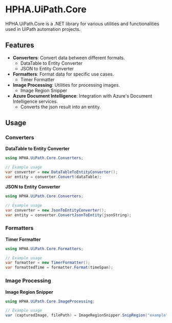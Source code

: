 # HPHA.UiPath.Core

HPHA.UiPath.Core is a .NET library for various utilities and functionalities used in UiPath automation projects.

## Features

- **Converters**: Convert data between different formats.
  - DataTable to Entity Converter
  - JSON to Entity Converter
- **Formatters**: Format data for specific use cases.
  - Timer Formatter
- **Image Processing**: Utilities for processing images.
  - Image Region Snipper
- **Azure Document Intelligence**: Integration with Azure's Document Intelligence services.
  - Converts the json result into an entity.

## Usage

### Converters

**DataTable to Entity Converter**

```csharp
using HPHA.UiPath.Core.Converters;

// Example usage
var converter = new DataTableToEntityConverter();
var entity = converter.Convert(dataTable);
```

**JSON to Entity Converter**

```csharp
using HPHA.UiPath.Core.Converters;

// Example usage
var converter = new JsonToEntityConverter();
var entity = converter.ConvertJsonToEntity(jsonString);
```

### Formatters

**Timer Formatter**

```csharp
using HPHA.UiPath.Core.Formatters;

// Example usage
var formatter = new TimerFormatter();
var formattedTime = formatter.Format(timeSpan);
```

### Image Processing

**Image Region Snipper**

```csharp
using HPHA.UiPath.Core.ImageProcessing;

// Example usage
var (capturedImage, filePath) = ImageRegionSnipper.SnipRegion("example", "input.png", "outputFolder", 10, 10, 100, 100);
```

